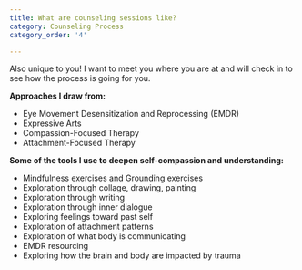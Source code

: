 ```yaml
---
title: What are counseling sessions like?
category: Counseling Process
category_order: '4'

---
```

<p>Also unique to you! I want to meet you where you are at and will check in to see how the process is going for you.</p>
<p><strong>Approaches I draw from:</strong></p>
<ul>
<li>Eye Movement Desensitization and Reprocessing (EMDR)</li>
<li>Expressive Arts</li>
<li>Compassion-Focused Therapy</li>
<li>Attachment-Focused Therapy</li>
</ul>
<p><strong>Some of the tools I use to deepen self-compassion and understanding:</strong></p>
<ul>
<li>Mindfulness exercises and Grounding exercises</li>
<li>Exploration through collage, drawing, painting&nbsp;</li>
<li>Exploration through writing</li>
<li>Exploration through inner dialogue</li>
<li>Exploring feelings toward past self</li>
<li>Exploration of attachment patterns&nbsp;</li>
<li>Exploration of what body is communicating</li>
<li>EMDR resourcing</li>
<li>Exploring how the brain and body are impacted by trauma</li>
</ul>

